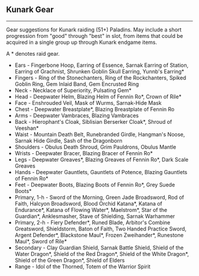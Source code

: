 ## Kunark Gear

---
Gear suggestions for Kunark raiding (51+) Paladins. May include a short progression from "good" through "best" in slot, from items that could be acquired in a single group up through Kunark endgame items.

A * denotes raid gear.

* Ears - Fingerbone Hoop, Earring of Essence, Sarnak Earring of Station, Earring of Grachnist, Shrunken Goblin Skull Earring, Yunnb's Earring*
* Fingers - Ring of the Stonechanters, Ring of the Rockchanters, Spiked Goblin Ring, Gem Inlaid Band, Gem Encrusted Ring
* Neck - Necklace of Superiority, Pulsating Gem*
* Head - Deepwater Helm, Blazing Helm of Fennin Ro*, Crown of Rile*
* Face - Enshrouded Veil, Mask of Wurms, Sarnak-Hide Mask
* Chest - Deepwater Breastplate*, Blazing Breastplate of Fennin Ro
* Arms - Deepwater Vambraces, Blazing Vambraces
* Back - Hierophant's Cloak, Siblisian Berserker Cloak*, Shroud of Veeshan*
* Waist - Mountain Death Belt, Runebranded Girdle, Hangman's Noose, Sarnak Hide Girdle, Sash of the Dragonborn
* Shoulders - Obulus Death Shroud, Grim Pauldrons, Obulus Mantle
* Wrists - Deepwater Bracer, Blazing Bracer of Fennin Ro*
* Legs - Deepwater Greaves*, Blazing Greaves of Fennin Ro*, Dark Scale Greaves
* Hands - Deepwater Gauntlets, Gauntlets of Potence, Blazing Gauntlets of Fennin Ro*
* Feet - Deepwater Boots, Blazing Boots of Fennin Ro*, Grey Suede Boots*
* Primary, 1-h - Sword of the Morning, Green Jade Broadsword, Rod of Faith, Halcyon Broadsword, Blood Orchid Katana*, Katana of Endurance*, Katana of Flowing Water*, Maelstrom*, Star of the Guardian*, Anklesmasher, Stave of Shielding, Sarnak Warhammer
* Primary, 2-h - Fiery Defender*, Runed Blade, Arbitor's Combine Greatsword, Shieldstorm, Baton of Faith, Two Handed Practice Sword, Argent Defender*, Blackstone Maul*, Frozen Zweihander*, Runestone Maul*, Sword of Rile*
* Secondary - Clay Guardian Shield, Sarnak Battle Shield, Shield of the Water Dragon*, Shield of the Red Dragon*, Shield of the White Dragon*, Shield of the Green Dragon*, Shield of Elders
* Range - Idol of the Thorned, Totem of the Warrior Spirit

